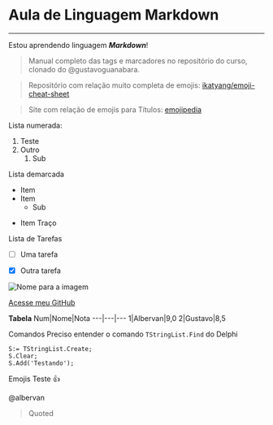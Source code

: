 # Aula de Linguagem Markdown
***
Estou aprendendo linguagem _**Markdown**_!

> Manual completo das tags e marcadores no repositório do curso, clonado do @gustavoguanabara.

> Repositório com relação muito completa de emojis:
[ikatyang/emoji-cheat-sheet](https://github.com/ikatyang/emoji-cheat-sheet)

> Site com relação de emojis para Títulos:
[emojipedia](https://emojipedia.org/people/)

Lista numerada:
1. Teste
2. Outro
   1. Sub

Lista demarcada
* Item
* Item
   * Sub
- Item Traço

Lista de Tarefas
- [ ] Uma tarefa
- [x] Outra tarefa


![Nome para a imagem](https://user-images.githubusercontent.com/54541416/79022024-0a12f680-7b4b-11ea-8fc0-507f2effc414.png)

[Acesse meu GitHub](https://github.com/albervan)

**Tabela**
Num|Nome|Nota
---|---|---
1|Albervan|9,0
2|Gustavo|8,5

Comandos
Preciso entender o comando `TStringList.Find` do Delphi

```
S:= TStringList.Create;
S.Clear;
S.Add('Testando');
```

Emojis
Teste :+1:

@albervan

> Quoted
